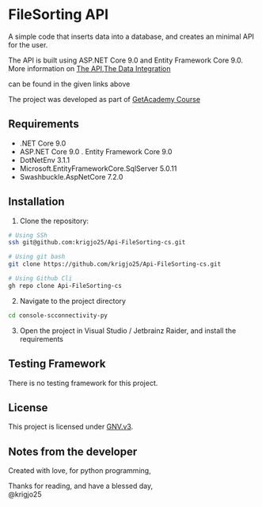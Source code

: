 #   FileSorting API
A simple code that inserts data into a database,
and creates an minimal API for the user.


The API is built using ASP.NET Core 9.0 and Entity Framework Core 9.0.
More information on [The API](./StudentAPI/README.md),[The Data Integration](./DatabaseIntegration/README.MD)

can be found in the given links above

The project was developed as part of [GetAcademy Course](https://getacademy.no/)

## Requirements
- .NET Core 9.0
- ASP.NET Core 9.0
  . Entity Framework Core 9.0
- DotNetEnv 3.1.1
- Microsoft.EntityFrameworkCore.SqlServer 5.0.11
- Swashbuckle.AspNetCore 7.2.0

## Installation
1. Clone the repository:
```sh
# Using SSh 
ssh git@github.com:krigjo25/Api-FileSorting-cs.git

# Using git bash
git clone https://github.com/krigjo25/Api-FileSorting-cs.git

# Using Github Cli
gh repo clone Api-FileSorting-cs
```

2. Navigate to the project directory
```sh
cd console-scconnectivity-py
```
3. Open the project in Visual Studio / Jetbrainz Raider, and install the requirements

## Testing Framework
There is no testing framework for this project.

## License
This project is licensed under [GNV.v3](./LICENCE).

## Notes from the developer
Created with love, for python programming,


Thanks for reading, and have a blessed day,<br>
@krigjo25
